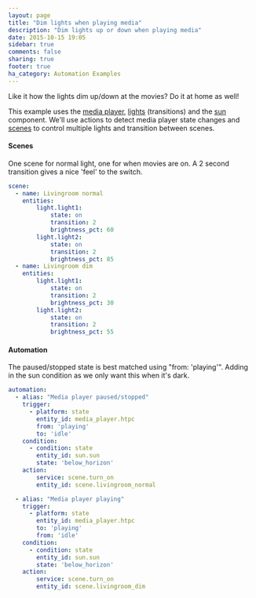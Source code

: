 ```yaml
---
layout: page
title: "Dim lights when playing media"
description: "Dim lights up or down when playing media"
date: 2015-10-15 19:05
sidebar: true
comments: false
sharing: true
footer: true
ha_category: Automation Examples
---
```


Like it how the lights dim up/down at the movies? Do it at home as well!

This example uses the [media player](/components/media_player/), [lights](/components/light/) (transitions) and the [sun](/components/sun/) component. We'll use actions to detect media player state changes and [scenes](/components/scene/) to control multiple lights and transition between scenes.

#### Scenes
One scene for normal light, one for when movies are on. A 2 second transition gives a nice 'feel' to the switch.

```yaml
scene:
  - name: Livingroom normal
    entities:
        light.light1:
            state: on
            transition: 2
            brightness_pct: 60
        light.light2:
            state: on
            transition: 2
            brightness_pct: 85
  - name: Livingroom dim
    entities:
        light.light1:
            state: on
            transition: 2
            brightness_pct: 30
        light.light2:
            state: on
            transition: 2
            brightness_pct: 55
```


#### Automation 
The paused/stopped state is best matched using "from: 'playing'". Adding in the sun condition as we only want this when it's dark.

```yaml
automation:
  - alias: "Media player paused/stopped"
    trigger:
      - platform: state
        entity_id: media_player.htpc
        from: 'playing'
        to: 'idle'
    condition:
      - condition: state
        entity_id: sun.sun
        state: 'below_horizon'
    action:
        service: scene.turn_on
        entity_id: scene.livingroom_normal

  - alias: "Media player playing"
    trigger:
      - platform: state
        entity_id: media_player.htpc
        to: 'playing'
        from: 'idle'
    condition:
      - condition: state
        entity_id: sun.sun
        state: 'below_horizon'
    action:
        service: scene.turn_on
        entity_id: scene.livingroom_dim
```

